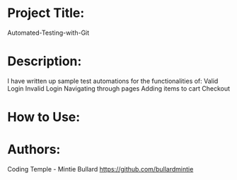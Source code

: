 # Project Title:
Automated-Testing-with-Git

# Description:
I have written up sample test automations for the functionalities of:
Valid Login
Invalid Login
Navigating through pages
Adding items to cart
Checkout

# How to Use:


# Authors:
Coding Temple - Mintie Bullard
https://github.com/bullardmintie
